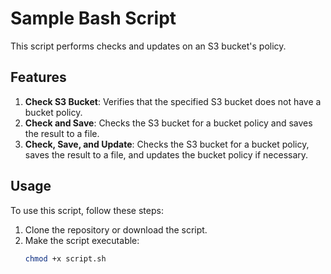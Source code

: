# Sample Bash Script

This script performs checks and updates on an S3 bucket's policy.

## Features

1. **Check S3 Bucket**: Verifies that the specified S3 bucket does not have a bucket policy.
2. **Check and Save**: Checks the S3 bucket for a bucket policy and saves the result to a file.
3. **Check, Save, and Update**: Checks the S3 bucket for a bucket policy, saves the result to a file, and updates the bucket policy if necessary.

## Usage

To use this script, follow these steps:

1. Clone the repository or download the script.
2. Make the script executable:
   ```bash
   chmod +x script.sh